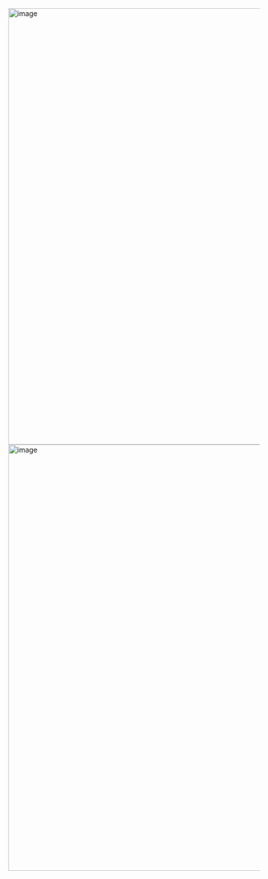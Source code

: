 <img width="1915" height="876" alt="image" src="https://github.com/user-attachments/assets/ac8a7a89-a997-43ea-b996-f9f9f1e632b7" />

<img width="1916" height="856" alt="image" src="https://github.com/user-attachments/assets/3708418b-23f2-4c3e-8db6-ab8ba9f28d88" />
